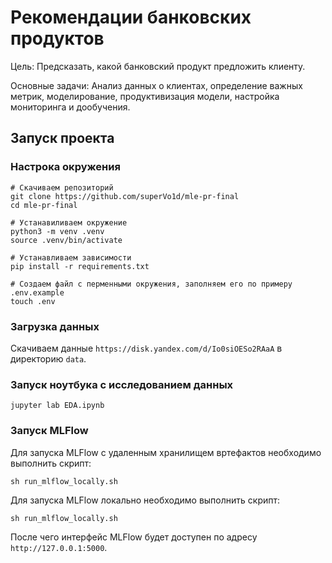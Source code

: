 # Рекомендации банковских продуктов

Цель: Предсказать, какой банковский продукт предложить клиенту.

Основные задачи: Анализ данных о клиентах, определение важных метрик, моделирование, продуктивизация модели, настройка мониторинга и дообучения.

## Запуск проекта

### Настрока окружения 
```
# Скачиваем репозиторий
git clone https://github.com/superVo1d/mle-pr-final
cd mle-pr-final

# Устанавиливаем окружение
python3 -m venv .venv
source .venv/bin/activate

# Устанавливаем зависимости
pip install -r requirements.txt

# Создаем файл с перменными окружения, заполняем его по примеру .env.example
touch .env
```

### Загрузка данных
Скачиваем данные ```https://disk.yandex.com/d/Io0siOESo2RAaA``` в  директорию ```data```. 

### Запуск ноутбука с исследованием данных
```
jupyter lab EDA.ipynb
```

### Запуск MLFlow

Для запуска MLFlow с удаленным хранилищем вртефактов необходимо выполнить скрипт:
```
sh run_mlflow_locally.sh
```

Для запуска MLFlow локально необходимо выполнить скрипт:
```
sh run_mlflow_locally.sh
```

После чего интерфейс MLFlow будет доступен по адресу ```http://127.0.0.1:5000```.
